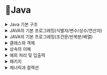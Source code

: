 # 📌Java
<details>

<summary> Java 기본 구조 </summary>
<div markdown="1">

## ✏Java 기본 구조


### ◽ 클래스
   - 자바 프로그램은 클래스 안에 프로그램을 작성한다.

   
### ◽ 메서드
   - 클래스의 멤버 함수
   
   
#### - main()메서드 
   - 자바 프로그램이 실행을 시작하는 곳이다
   - 한 클래스에 하나만 작성한다
   
   
### ◽ 문장
   - 컴퓨터에게 실행하도록 하는 명령문
   - 문장의 끝에는 ;(세미콜론을 붙인다.)
   
   
### ◽ 주석
   - 컴파일러가 명령으로 인지하지 않는 문장이다
   - /*여러줄 주석*/(설정 : ctrl+shift+'/' , 해제 : ctrl+shift+'\')
   - //한 줄 주석
   
   
#### System.out.println()
   - 화면에 출력 후 다음 줄로 이동한다.
   
   
#### System.out.print()
   - 화면에 출력 후 다음 줄로 이동하지 않는다.
   
   
```JAVA
   public class Printtenst{
      public static void main(String[] args){
         System.out.println("김민동");
         System.out.print("와라ㅏ");
         System.out.println("Java")
      }
   }
```


</div>
</details>


<details>

<summary>JAVA의 기본 프로그래밍(식별자/변수/상수/연산자)</summary>
<div markdown="1">

## ✏ JAVA의 기본 프로그래밍(1)


### ◽ 식별자
### ◽ 변수
   - 데이터를 저장하고 사용하기 위해 이름을 붙인 메모리 공간
```JAVA   
   자료형(type) 변수이름;   
```
  - 변수를 선언할 때 초기값을 정할 수 있다.
```JAVA   
   자료형(type) 변수이름 = 초기값;
```
#### 예시
   
### ◽ 상수
### ◽ 연산자

</div>
</details>

<details>
<summary>JAVA의 기본 프로그래밍(조건문/반복분/배열)</summary>
<div markdown="1">

## ⚪JAVA의 기본 프로그래밍(2)

### ◽ 조건문
### ◽ 반복문
### ◽ 배열

</div>
</details>

<details>
<summary>클래스와 객체</summary>
<div markdown="1">

## ⚪클래스와 객체

### ◽ 객체지향 프로그래밍
#### - 프로그램을 실제세상에 가깝게 모델링한다.
#### - 컴퓨터가 수행하는 작업을 객체들간의 상호작용으로 표현한다.
#### - 클래스 혹은 객체들의 집합으로 프로그램을 작성한다.

#### 1) 캡슐화
   - 데이터와 관련된 함수를 하나로 결합
   - 데이터를 외부로부터 숨긴다(보호 보안, 접근제어)
#### 2) 상속
   - 상속 트리는 다양한 사물을 체계적으로 분류한다.
   - 상위 클래스의 특성을 하위 클래스가 물려받는다.
#### 3) 다형성

</div>
</details>

<details>
<summary>상속의 이해</summary>
<div markdown="1">
   
## ✏ 상속
###   : 상위 클래스의 특성(멤버 변수/메소드)을 하위 클래스에 물려주는 것
   
#### 
     - 특성을 물려주는 상위클래스 (부모 클래스/수퍼클래스/기본 클래스)
     - 특성을 물려받는 하위 클래스 (자식 클래스/서브클래스/파생 클래스)
#####   
      * 자식은 부모클래스에 자신만의 특성(필드, 메소드)를 추가할 수 있다
      * 오버라이딩 : 자식은 부모클래스의 특성을 수정할 수 있다. 
##### * 상속의 필요성
   ![image](https://user-images.githubusercontent.com/87464723/150662320-b087ff09-da2e-4cd4-8bdc-5a9666f8383a.png)
 
#### 👉 클래스 상속과 객체
   
##### - 상속선언
 ``` JAVA
   public class Person{
   }
   public class Student extends Person { // Person을 상속받는 클래스 Student 선언
   }
   public class StudentWorker extends Person { // Student을 상속받는 클래스 StudentWorker 선언
   }
 ```    

##### - 자바 상속의 특징
   ######
   - 다중 상속을 지원하지 않는다.(ex: class A extends B,C(X))
   - 상속의 최상위 조상 클래스는 java.lang.*패키지의 Object 클래스이다.
#### 👉 멤버의 상속
   - 멤버의 상속
   ![image](https://user-images.githubusercontent.com/87464723/150693292-ecc9c320-00db-4cff-a332-8b6304fb1410.png)

   - 부모와 자식이 같은 패키지에 있는 경우
   ![image](https://user-images.githubusercontent.com/87464723/150693304-9d68a7e4-4d0d-48cf-9ac4-67e74d9d2b03.png)

   - 부모와 자식이 다른 패키지에 있는 경우
   ![image](https://user-images.githubusercontent.com/87464723/150693313-837ad6f6-8cca-43c5-bb3a-3688e9238de3.png)

   
#### 👉 상속과생성자
   - 자식 클래스의 객체가 생성될 때
   ##### 
      1) 부모의 멤버변수와 자식의 멤버변수 모두 초기화 해야하므로 부모의 생성자 자식의 생성자 모두 실행한다.
      2) 자식클래스의 생성자가 먼저 호출되나, 부모가 있으면 부모의 생성자부터 먼저 실행한다.
   ###### - 생성자 호출 순서 및 실행 순서
   ![image](https://user-images.githubusercontent.com/87464723/150693357-4ea07fd8-13b4-4627-bdcf-c79b1bf8315d.png)

#### 👉 객체의 타입 변환 
   
   - 업캐스팅 : 자식클래스의 객체를 부모 클래스 레퍼런스로 가리킨다.   
     ( 객체의 모든 멤버를 접근할 수 없고 부모 클래스 멤버에서만 접근이 가능하다.)
   
#####  - Person을 상속받아 Student 선언 
 ``` JAVA
   class Person{
   }
   class Student extends Person{
   }
   .....
   
   STudent s = new Student();
   Person p = s; // 업캐스팅, 자동 타입변환
 ```   

###
   - 다운캐스팅 : 부모 클래스 레퍼런스로 가리키던 자식 객체를 원래대로 자식 클래스 레퍼런스가 가리키도록 하는 것이다.    
    ( 명시적으로 타입을 지정하고 객체의 모든 멤버에 접근이 가능하다. )  
   
#####  - Person을 상속받아 Student 선언 
 ``` JAVA
   class Person{
   }
   class Student extends Person{
   }
   .....
   
   Person p = new Student();
   Student s = (Student)p; // 다운캐스팅, 강제타입변환
 ```   

 #### 👉 메소드 오버라이딩
   - 부모 클래스의 메소드를 자식 클래스에서 재정의 하는 것이다. 후엥엥ㅇ 

   ## 페이지 118 이 어 서~~
[김민정 바보](test10_2/src/test10_2/test10_2.java)
   
### 실습 문제 코드
</div>
</details>

<details>
<summary>예외 처리 및 입출력</summary>
<div markdown="1">


</div>
</details>


<details>
<summary>패키지</summary>
<div markdown="1">

</div>
</details>

<details>
<summary>제너릭과 컬렉션</summary>
<div markdown="1">

</div>
</details>





